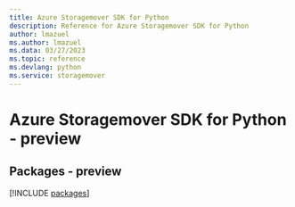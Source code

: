 ```yaml
---
title: Azure Storagemover SDK for Python
description: Reference for Azure Storagemover SDK for Python
author: lmazuel
ms.author: lmazuel
ms.data: 03/27/2023
ms.topic: reference
ms.devlang: python
ms.service: storagemover
---
```

# Azure Storagemover SDK for Python - preview
## Packages - preview
[!INCLUDE [packages](storagemover-index.md)]